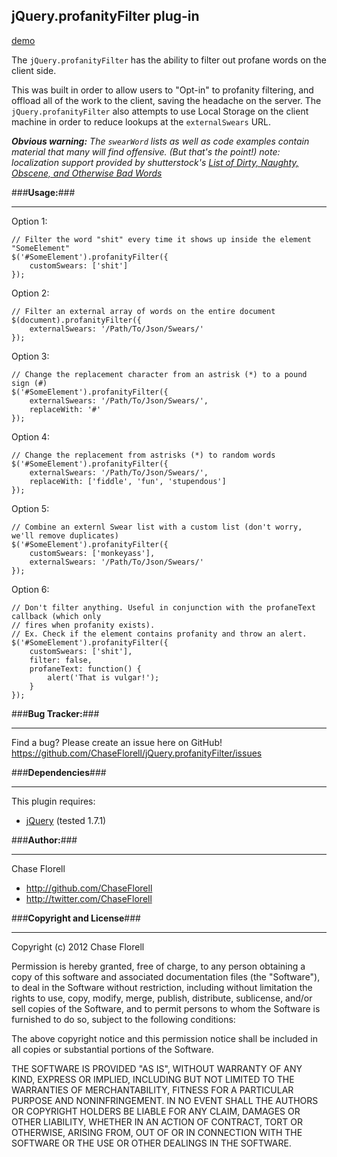 <!-- a comment-->
## **jQuery.profanityFilter plug-in** ##

[demo](https://chaseflorell.github.io/jQuery.ProfanityFilter/demo/)

The `jQuery.profanityFilter` has the ability to filter out profane words on the client side.

This was built in order to allow users to "Opt-in" to profanity filtering, and offload all of the work to the client, saving the headache on the server. The `jQuery.profanityFilter` also attempts to use Local Storage on the client machine in order to reduce lookups at the `externalSwears` URL.

***Obvious warning:*** *The `swearWord` lists as well as code examples contain material that many will find offensive. (But that's the point!)*
*note: localization support provided by shutterstock's [List of Dirty, Naughty, Obscene, and Otherwise Bad Words](https://github.com/shutterstock/List-of-Dirty-Naughty-Obscene-and-Otherwise-Bad-Words)*

###**Usage:**###

---

Option 1:

    // Filter the word "shit" every time it shows up inside the element "SomeElement"
    $('#SomeElement').profanityFilter({
        customSwears: ['shit']
    });

Option 2:

    // Filter an external array of words on the entire document
    $(document).profanityFilter({
        externalSwears: '/Path/To/Json/Swears/'
    });

Option 3:

    // Change the replacement character from an astrisk (*) to a pound sign (#)
    $('#SomeElement').profanityFilter({
        externalSwears: '/Path/To/Json/Swears/',
        replaceWith: '#'
    });

Option 4:

    // Change the replacement from astrisks (*) to random words
    $('#SomeElement').profanityFilter({
        externalSwears: '/Path/To/Json/Swears/',
        replaceWith: ['fiddle', 'fun', 'stupendous']
    });

Option 5:

    // Combine an externl Swear list with a custom list (don't worry, we'll remove duplicates)
    $('#SomeElement').profanityFilter({
        customSwears: ['monkeyass'],
        externalSwears: '/Path/To/Json/Swears/'
    });

Option 6:

    // Don't filter anything. Useful in conjunction with the profaneText callback (which only
    // fires when profanity exists).
    // Ex. Check if the element contains profanity and throw an alert.
    $('#SomeElement').profanityFilter({
        customSwears: ['shit'],
        filter: false,
        profaneText: function() {
            alert('That is vulgar!');
        }
    });




###**Bug Tracker:**###

---

Find a bug? Please create an issue here on GitHub!
https://github.com/ChaseFlorell/jQuery.profanityFilter/issues


###**Dependencies**###

----

This plugin requires:

 - [jQuery](http://jquery.com/) (tested 1.7.1)

###**Author:**###

---

Chase Florell

 - http://github.com/ChaseFlorell
 - http://twitter.com/ChaseFlorell

###**Copyright and License**###

---

Copyright (c) 2012 Chase Florell

Permission is hereby granted, free of charge, to any person obtaining
a copy of this software and associated documentation files (the
"Software"), to deal in the Software without restriction, including
without limitation the rights to use, copy, modify, merge, publish,
distribute, sublicense, and/or sell copies of the Software, and to
permit persons to whom the Software is furnished to do so, subject to
the following conditions:

The above copyright notice and this permission notice shall be
included in all copies or substantial portions of the Software.

THE SOFTWARE IS PROVIDED "AS IS", WITHOUT WARRANTY OF ANY KIND,
EXPRESS OR IMPLIED, INCLUDING BUT NOT LIMITED TO THE WARRANTIES OF
MERCHANTABILITY, FITNESS FOR A PARTICULAR PURPOSE AND
NONINFRINGEMENT. IN NO EVENT SHALL THE AUTHORS OR COPYRIGHT HOLDERS BE
LIABLE FOR ANY CLAIM, DAMAGES OR OTHER LIABILITY, WHETHER IN AN ACTION
OF CONTRACT, TORT OR OTHERWISE, ARISING FROM, OUT OF OR IN CONNECTION
WITH THE SOFTWARE OR THE USE OR OTHER DEALINGS IN THE SOFTWARE.

